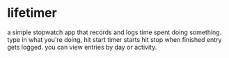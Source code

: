 # lifetimer
a simple stopwatch app that records and logs time spent doing something.  type in what you're doing, hit start timer starts hit stop when finished entry gets logged.  you can view entries by day or activity.
